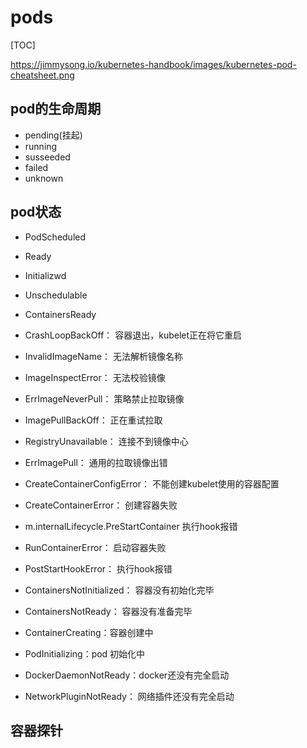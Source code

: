 # pods

[TOC]

https://jimmysong.io/kubernetes-handbook/images/kubernetes-pod-cheatsheet.png

## pod的生命周期
* pending(挂起)
* running
* susseeded
* failed
* unknown

## pod状态
* PodScheduled
* Ready
* Initializwd
* Unschedulable
* ContainersReady

* CrashLoopBackOff： 容器退出，kubelet正在将它重启
* InvalidImageName： 无法解析镜像名称
* ImageInspectError： 无法校验镜像
* ErrImageNeverPull： 策略禁止拉取镜像
* ImagePullBackOff： 正在重试拉取
* RegistryUnavailable： 连接不到镜像中心
* ErrImagePull： 通用的拉取镜像出错
* CreateContainerConfigError： 不能创建kubelet使用的容器配置
* CreateContainerError： 创建容器失败
* m.internalLifecycle.PreStartContainer  执行hook报错
* RunContainerError： 启动容器失败
* PostStartHookError： 执行hook报错
* ContainersNotInitialized： 容器没有初始化完毕
* ContainersNotReady： 容器没有准备完毕
* ContainerCreating：容器创建中
* PodInitializing：pod 初始化中
* DockerDaemonNotReady：docker还没有完全启动
* NetworkPluginNotReady： 网络插件还没有完全启动


## 容器探针


